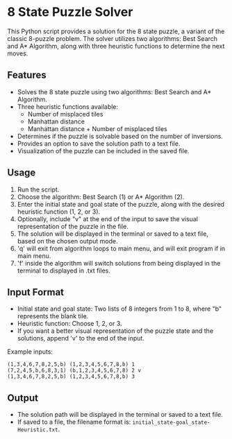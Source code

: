 # 8 State Puzzle Solver

This Python script provides a solution for the 8 state puzzle, a variant of the classic 8-puzzle problem. The solver utilizes two algorithms: Best Search and A\* Algorithm, along with three heuristic functions to determine the next moves.

## Features

- Solves the 8 state puzzle using two algorithms: Best Search and A\* Algorithm.
- Three heuristic functions available:
  - Number of misplaced tiles
  - Manhattan distance
  - Manhattan distance + Number of misplaced tiles
- Determines if the puzzle is solvable based on the number of inversions.
- Provides an option to save the solution path to a text file.
- Visualization of the puzzle can be included in the saved file.

## Usage

1. Run the script.
2. Choose the algorithm: Best Search (1) or A\* Algorithm (2).
3. Enter the initial state and goal state of the puzzle, along with the desired heuristic function (1, 2, or 3).
4. Optionally, include "v" at the end of the input to save the visual representation of the puzzle in the file.
5. The solution will be displayed in the terminal or saved to a text file, based on the chosen output mode.
6. 'q' will exit from algorithm loops to main menu, and will exit program if in main menu.
7. 'f' inside the algorithm will switch solutions from being displayed in the terminal to displayed in .txt files.

## Input Format

- Initial state and goal state: Two lists of 8 integers from 1 to 8, where "b" represents the blank tile.
- Heuristic function: Choose 1, 2, or 3.
- If you want a better visual representation of the puzzle state and the solutions, append 'v' to the end of the input.

Example inputs:

```
(1,3,4,6,7,8,2,5,b) (1,2,3,4,5,6,7,8,b) 1
(7,2,4,5,b,6,8,3,1) (b,1,2,3,4,5,6,7,8) 2 v
(1,3,4,6,7,8,2,5,b) (1,2,3,4,5,6,7,8,b) 3
```

## Output

- The solution path will be displayed in the terminal or saved to a text file.
- If saved to a file, the filename format is: `initial_state-goal_state-Heuristic.txt`.
